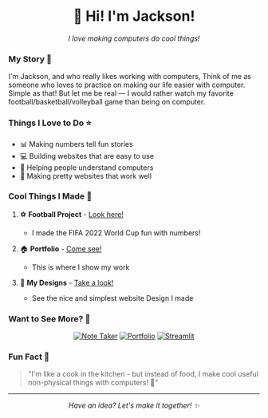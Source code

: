 <div align="center">
  <h1>👋 Hi! I'm Jackson!</h1>
  <p><em>I love making computers do cool things!</em></p>
</div>

### My Story 📖

I'm Jackson, and who really likes working with computers, Think of me as someone who loves to practice on making our life easier with computer. Simple as that! But let me be real — I would rather watch my favorite football/basketball/volleyball game than being on computer.

### Things I Love to Do ⭐

- 📊 Making numbers tell fun stories
- 💻 Building websites that are easy to use
- 🤝 Helping people understand computers
- 🎨 Making pretty websites that work well

### Cool Things I Made 🎈

1. ⚽ **Football Project** - [Look here!](https://fifa2022quatarpy-hmvrzv7bmjycqpkrftxtbl.streamlit.app/)
   - I made the FIFA 2022 World Cup fun with numbers!
     
2. 🏠 **Portfolio** - [Come see!](https://jackson-mu.github.io/Jackson-Mukeshimana-Portfolio/)
   - This is where I show my work
     
3. 🎨 **My Designs** - [Take a look!](https://jacksonaholtel.my.canva.site/)
   - See the nice and simplest website Design I made

### Want to See More? 👀

<div align="center">

[![Note Taker](https://img.shields.io/badge/Note_Taker-Try_it!-green?style=for-the-badge&logo=github)](https://wyz4xd.csb.app/)
[![Portfolio](https://img.shields.io/badge/Portfolio-Visit%20me!-blue?style=for-the-badge&logo=github)](https://jackson-mu.github.io/Jackson-Mukeshimana-Portfolio/)
[![Streamlit](https://img.shields.io/badge/Projects-Look%20here!-red?style=for-the-badge&logo=github)](https://fifa2022quatarpy-hmvrzv7bmjycqpkrftxtbl.streamlit.app/)

</div>

### Fun Fact 🌟

> "I'm like a cook in the kitchen - but instead of food, I make cool useful non-physical things with computers! 🍳"

---
<div align="center">
  <i>Have an idea? Let's make it together! ✨</i>
</div>
